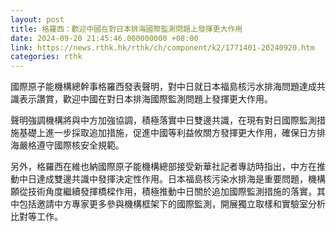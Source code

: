 ```yaml
---
layout: post
title: 格羅西：歡迎中國在對日本排海國際監測問題上發揮更大作用
date: 2024-09-20 21:45:46.000000000 +08:00
link: https://news.rthk.hk/rthk/ch/component/k2/1771401-20240920.htm
categories: rthk
---
```


國際原子能機構總幹事格羅西發表聲明，對中日就日本福島核污水排海問題達成共識表示讚賞，歡迎中國在對日本排海國際監測問題上發揮更大作用。

聲明強調機構將與中方加強協調，積極落實中日雙邊共識，在現有對日國際監測措施基礎上進一步採取追加措施，促進中國等利益攸關方發揮更大作用，確保日方排海嚴格遵守國際核安全規範。

另外，格羅西在維也納國際原子能機構總部接受新華社記者專訪時指出，中方在推動中日達成雙邊共識中發揮決定性作用。日本福島核污染水排海是重要問題，機構願從技術角度繼續發揮橋樑作用，積極推動中日關於追加國際監測措施的落實，其中包括邀請中方專家更多參與機構框架下的國際監測，開展獨立取樣和實驗室分析比對等工作。
